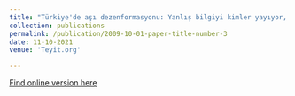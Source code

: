 ```yaml
---
title: "Türkiye'de aşı dezenformasyonu: Yanlış bilgiyi kimler yayıyor, ilişki ağları ne?(TR)-Vaccine disinformation in Turkey: Who spreads disinformation and what are their networks?"
collection: publications
permalink: /publication/2009-10-01-paper-title-number-3
date: 11-10-2021
venue: 'Teyit.org'

---
```


[Find online version here](https://teyit.org/teyitpedia-turkiyede-asi-dezenformasyonu-yanlis-bilgiyi-kimler-yayiyor-iliski-aglari-ne)



